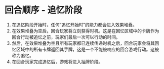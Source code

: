 # 回合顺序 - 追忆阶段

1. 在追忆阶段开始时，任何“追忆开始时”的能力都会进入效果堆叠。
2. 在效果堆叠为空后，回合玩家将立刻获得时机。这是在回忆区域中的卡牌作为回合行动被追忆之前，玩家们最后一次可以行动的时间。
3. 然后，在效果堆叠为空且所有玩家都已连续传递时机之后，回合玩家会将其回忆区域中的所有卡牌返回其手牌，这是一个不能被响应的回合游戏行动。这被称为追忆。
4. 在回合玩家完成追忆后，游戏将进入抽牌阶段。
